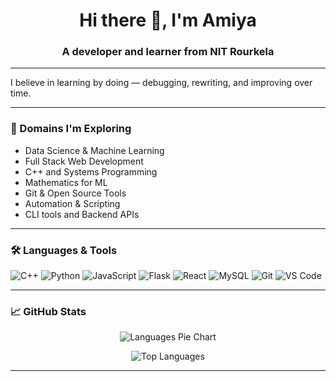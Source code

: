 <h1 align="center">Hi there 👋, I'm Amiya</h1>
<h3 align="center">A developer and learner from NIT Rourkela</h3>

---

I believe in learning by doing — debugging, rewriting, and improving over time.

---

### 🔭 Domains I'm Exploring
- Data Science & Machine Learning
- Full Stack Web Development
- C++ and Systems Programming
- Mathematics for ML
- Git & Open Source Tools
- Automation & Scripting
- CLI tools and Backend APIs

---

### 🛠️ Languages & Tools
![C++](https://img.shields.io/badge/C++-00599C?style=flat-square&logo=c%2B%2B&logoColor=white)
![Python](https://img.shields.io/badge/Python-3776AB?style=flat-square&logo=python&logoColor=white)
![JavaScript](https://img.shields.io/badge/JavaScript-F7DF1E?style=flat-square&logo=javascript&logoColor=black)
![Flask](https://img.shields.io/badge/Flask-000000?style=flat-square&logo=flask)
![React](https://img.shields.io/badge/React-20232A?style=flat-square&logo=react&logoColor=61DAFB)
![MySQL](https://img.shields.io/badge/MySQL-00758F?style=flat-square&logo=mysql&logoColor=white)
![Git](https://img.shields.io/badge/Git-F05032?style=flat-square&logo=git)
![VS Code](https://img.shields.io/badge/VS%20Code-007ACC?style=flat-square&logo=visual-studio-code)

---

### 📈 GitHub Stats

<p align="center">
  <img src="https://github-readme-stats-pie.vercel.app/api/pie?username=AMIYA-debug&theme=github_dark" alt="Languages Pie Chart" />
</p>



<p align="center">
  <img src="https://github-readme-stats.vercel.app/api/top-langs/?username=AMIYA-debug&layout=compact&theme=github_dark" alt="Top Languages" />
</p>

---



